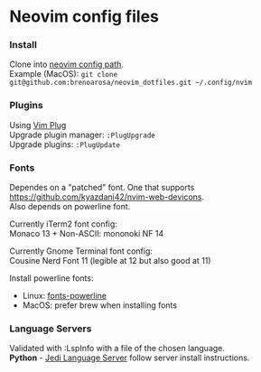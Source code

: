# Neovim config files

### Install

Clone into [neovim config path](https://stackoverflow.com/a/41419168/6723594).  
Example (MacOS): `git clone git@github.com:brenoarosa/neovim_dotfiles.git ~/.config/nvim`

### Plugins

Using [Vim Plug](https://github.com/junegunn/vim-plug)  
Upgrade plugin manager: `:PlugUpgrade`  
Upgrade plugins: `:PlugUpdate`

### Fonts

Dependes on a "patched" font. One that supports <https://github.com/kyazdani42/nvim-web-devicons>.  
Also depends on powerline font.

Currently iTerm2 font config:  
Monaco 13 + Non-ASCII: mononoki NF 14

Currently Gnome Terminal font config:  
Cousine Nerd Font 11 (legible at 12 but also good at 11)

Install powerline fonts:
- Linux: [fonts-powerline](https://packages.debian.org/sid/fonts-powerline)
- MacOS: prefer brew when installing fonts

### Language Servers

Validated with :LspInfo with a file of the chosen language.  
**Python** - [Jedi Language Server](https://github.com/pappasam/jedi-language-server) follow server install instructions.
